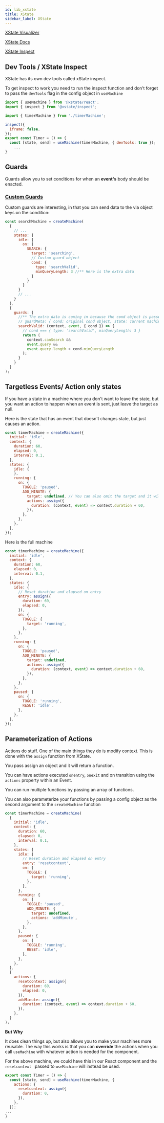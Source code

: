 ```yaml
---
id: lib_xstate
title: XState
sidebar_label: XState
---
```


[XState Visualizer](https://xstate.js.org/viz/)

[XState Docs](https://xstate.js.org/viz/)

[XState Inspect](https://xstate.js.org/docs/packages/xstate-inspect/)

## Dev Tools / XState Inspect

XState has its own dev tools called xState inspect. 

To get inspect to work you need to run the inspect function and don't forget to pass the `devTools` flag in the config object in `useMachine`

```javascript
import { useMachine } from '@xstate/react';
import { inspect } from '@xstate/inspect';

import { timerMachine } from './timerMachine';

inspect({
  iframe: false,
});
export const Timer = () => {
  const [state, send] = useMachine(timerMachine, { devTools: true });	
    ...
}
```

## Guards

Guards allow you to set conditions for when an **event's** body should be enacted.



### [Custom Guards](https://xstate.js.org/docs/guides/guards.html#custom-guards)

Custom guards are interesting, in that you can send data to the via object keys on the condition:

```javascript
const searchMachine = createMachine(
  {
    // ...
    states: {
      idle: {
        on: {
          SEARCH: {
            target: 'searching',
            // Custom guard object
            cond: {
              type: 'searchValid',
              minQueryLength: 3 //** Here is the extra data
            }
          }
        }
      }
      // ...
    }
  },
  {
    guards: {
      //** The extra data is coming in because the cond object is passed via the "guardMeta" object.
      // guardMeta: { cond: original cond object, state: current machine state BEFORE transition }
      searchValid: (context, event, { cond }) => {
        // cond === { type: 'searchValid', minQueryLength: 3 }
        return (
          context.canSearch &&
          event.query &&
          event.query.length > cond.minQueryLength 
        );
      }
    }
  }
);
```



## Targetless Events/ Action only states

If you have a state in a machine where you don't want to leave the state, but you want an action to happen when an event is sent, just leave the target as null.

Here is the state that has an event that doesn't changes state, but just causes an action.

```javascript
const timerMachine = createMachine({
  initial: 'idle',
  context: {
    duration: 60,
    elapsed: 0,
    interval: 0.1,
  },
  states: {
    idle: {
    },
    running: {
      on: {
        TOGGLE: 'paused',
        ADD_MINUTE: {
          target: undefined, // You can also omit the target and it will be assumed undefined
          actions: assign({
            duration: (context, event) => context.duration + 60,
          }),
        },
      },
    },
  },
});

```

Here is the full machine

```javascript
const timerMachine = createMachine({
  initial: 'idle',
  context: {
    duration: 60,
    elapsed: 0,
    interval: 0.1,
  },
  states: {
    idle: {
      // Reset duration and elapsed on entry
      entry: assign({
        duration: 60,
        elapsed: 0,
      }),
      on: {
        TOGGLE: {
          target: 'running',
        },
      },
    },
    running: {
      on: {
        TOGGLE: 'paused',
        ADD_MINUTE: {
          target: undefined,
          actions: assign({
            duration: (context, event) => context.duration + 60,
          }),
        },
      },
    },
    paused: {
      on: {
        TOGGLE: 'running',
        RESET: 'idle',
      },
    },
  },
});

```

## Parameterization of Actions

Actions do stuff.  One of the main things they do is modify context.  This is done with the `assign` function from XState. 

You pass assign an object and it will return a function.

You can have actions executed `onentry`, `onexit` and on transition using the `actions` property within an Event.

You can run multiple functions by passing an array of functions.

You can also parameterize your functions by passing a config object as the second argument to the `createMachine` function 

```javascript
const timerMachine = createMachine(
  {
    initial: 'idle',
    context: {
      duration: 60,
      elapsed: 0,
      interval: 0.1,
    },
    states: {
      idle: {
        // Reset duration and elapsed on entry
        entry: 'resetcontext',
        on: {
          TOGGLE: {
            target: 'running',
          },
        },
      },
      running: {
        on: {
          TOGGLE: 'paused',
          ADD_MINUTE: {
            target: undefined,
            actions: 'addMinute',
          },
        },
      },
      paused: {
        on: {
          TOGGLE: 'running',
          RESET: 'idle',
        },
      },
    },
  },
  {
    actions: {
      resetcontext: assign({
        duration: 60,
        elapsed: 0,
      }),
      addMinute: assign({
        duration: (context, event) => context.duration + 60,
      }),
    },
  }
);
```

**But Why** 

It does clean things up, but also allows you to make your machines more reusable.  The way this works is that you can **override** the actions when you call `useMachine` with whatever action is needed for the component.

For the above machine, we could have this in our React component and the `resetcontext ` passed to `useMachine` will instead be used.

```javascript
export const Timer = () => {
  const [state, send] = useMachine(timerMachine, {
    actions: {
      resetcontext: assign({
        duration: 0,
      }),
    },
  });
...
}
```

